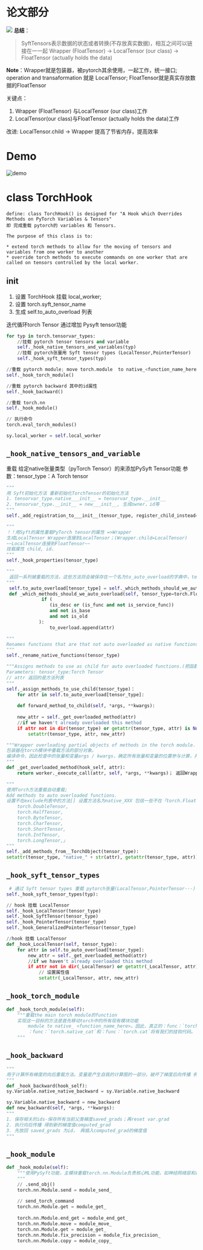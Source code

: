 # 论文部分

![](./hook/pysyft1.png)
**总结**：

> SyftTensors表示数据的状态或者转换(不存放真实数据)，相互之间可以链接在⼀一起
> Wrapper (FloatTensor) -> LocalTensor (our class) -> FloatTensor (actually holds the data)

**Note**：Wrapper就是包装器，被pytorch其余使用，一起工作，统一接口; operation and transaformation 就是 LocalTensor; FloatTensor就是真实存放数据的FloatTensor

关键点： 
1. Wrapper (FloatTensor) 与LocalTensor (our class)工作
2. LocalTensor(our class)与FloatTensor (actually holds the data)工作

改进:
LocalTensor.child -> Wrapper  提高了节省内存，提高效率


# Demo
![demo](media/demo.png)


# class TorchHook

```
define: class TorchHook() is designed for "A Hook which Overrides Methods on PyTorch Variables & Tensors"
即 完成重载 pytorch的 variables 和 Tensors.

The purpose of this class is to:

* extend torch methods to allow for the moving of tensors and variables from one worker to another
* override torch methods to execute commands on one worker that are called on tensors controlled by the local worker.
```

## __init__ 

1. 设置 TorchHook 挂载 local_worker;
2. 设置 torch.syft_tensor_name
3. 生成 self.to_auto_overload 列表

迭代循环torch Tensor 通过增加 Pysyft tensor功能

   
```python
for typ in torch.tensorvar_types:
    //挂载 pytorch tensor tensors and variable   
    self._hook_native_tensors_and_variables(typ)
    //挂载 pytorch张量用 Syft tensor types (LocalTensor,PointerTensor)
    self._hook_syft_tensor_types(typ)

//重载 pytorch module; move torch.module  to native_<function_name_here>
self._hook_torch_module() 

//重载 pytorch backward 其中的id属性
self._hook_backward()

//重载 torch.nn 
self._hook_module() 

// 执行命令
torch.eval_torch_modules()

sy.local_worker = self.local_worker
```

## `_hook_native_tensors_and_variable`

重载 给定native张量类型（pyTorch Tensor）的来添加PySyft Tensor功能
参数：tensor_type：A Torch tensor

```python
"""
用 Syft初始化方法 重新初始化TorchTensor的初始化方法
1. tensorvar_type.native___init__ = tensorvar_type.__init__
2. tensorvar_type.__init__ = new___init__, 生成owner，id等
"""
self._add_registration_to___init__(tensor_type, register_child_instead=True)
```

```python
"""
！！用Syft的属性重载PyTorch tensor的属性 =>Wrapper
生成LocalTensor Wrapper连接到LocalTensor；(Wrapper.child=LocalTensor)
~~LocalTensor连接到FloatTensor~~
挂载属性 child, id， 
"""
self._hook_properties(tensor_type)
```

```python
"""
 返回一系列被重载的方法，这些方法将会被保存在一个名为to_auto_overload的字典中，tensor_type将作为key。（剩下的不被自动重载）
"""
 self.to_auto_overload[tensor_type] = self._which_methods_should_we_auto_overload(tensor_type)
 def _which_methods_should_we_auto_overload(self, tensor_type=torch.FloatTensor)：
             if (
                (is_desc or (is_func and not is_service_func))
                and not is_base
                and not is_old
            ):
                to_overload.append(attr)
```

```python
"""
Renames functions that are that not auto overloaded as native functions
"""
self._rename_native_functions(tensor_type)
```

```python
"""Assigns methods to use as child for auto overloaded functions.(把函数当做子项给自动加载函数)
Parameters: tensor_type:Torch Tensor
// attr 返回的是方法列表
"""
self._assign_methods_to_use_child(tensor_type)：
    for attr in self.to_auto_overload[tensor_type]:
    
    def forward_method_to_child(self, *args, **kwargs):
    
    new_attr = self._get_overloaded_method(attr)
    //if we haven't already overloaded this method
    if attr not in dir(tensor_type) or getattr(tensor_type, attr) is None:
        setattr(tensor_type, attr, new_attr)
```

```python
"""Wrapper overloading partial objects of methods in the torch module.
包装器在torch模块中重载方法的部分对象。
编译命令，因此检查中的张量和变量args / kwargs，确定所有张量和变量的位置参与计算，并处理计算（在worker传递合适的TensorType处理，返回方法列表）
"""
def _get_overloaded_method(hook_self, attr):
    return worker._execute_call(attr, self, *args, **kwargs)； 返回Wrapper（self.method, self.child）
```


```python
"""
使用Torch方法重载自动重载;
Add methods to auto overloaded functions.
设置不在exclude列表中的方法[] 设置方法名为native_XXX 包括一些不在「torch.FloatTensor,
    torch.DoubleTensor,
    torch.HalfTensor,
    torch.ByteTensor,
    torch.CharTensor,
    torch.ShortTensor,
    torch.IntTensor,
    torch.LongTensor,」
"""
self._add_methods_from__TorchObject(tensor_type):
setattr(tensor_type, "native_" + str(attr), getattr(tensor_type, attr))
```

## `_hook_syft_tensor_types`
```python
 # 通过 Syft tensor types 重载 pytorch张量(LocalTensor,PointerTensor···)
self._hook_syft_tensor_types(typ):

// hook 挂载 LocalTensor
self._hook_LocalTensor(tensor_type)
self._hook_SyftTensor(tensor_type)
self._hook_PointerTensor(tensor_type)
self._hook_GeneralizedPointerTensor(tensor_type)
```

```python
//hook 挂载 LocalTensor
def _hook_LocalTensor(self, tensor_type):
    for attr in self.to_auto_overload[tensor_type]:
        new_attr = self._get_overloaded_method(attr)
        //if we haven't already overloaded this method
        if attr not in dir(_LocalTensor) or getattr(_LocalTensor, attr) is None:
            // 设置属性值
            setattr(_LocalTensor, attr, new_attr)

```

## `_hook_torch_module`
```python
def _hook_torch_module(self):
    """重载the main torch module的function
    实现这一目标的方法是首先移动torch中的所有现有模块功能
        module to native_ <function_name_here>。因此，真正的：func：`torch.cat`将成为
        ：func：`torch.native_cat`和：func：`torch.cat`将有我们的挂钩代码。
    """
```

## `_hook_backward`
```python
"""
用于计算所有梯度的向后重载方法。变量是产生自我的计算图的一部分。破坏了梯度后向传播 例如 id
"""
def _hook_backward(hook_self):
sy.Variable.native_native_backward = sy.Variable.native_backward

sy.Variable.native_backward = new_backward
def new_backward(self, *args, **kwargs):
"""
1. 保存相关的ids-保存所有当前父类梯度saved_grads；再reset var.grad
2. 执行向后传播 得到新的梯度值computed_grad
3. 先放回 saved_grads 为id， 再插入computed_grad的梯度值
"""
```

## `_hook_module`
```python
def _hook_module(self):
    """使用PySyft功能，主模块重载torch.nn.Module负责核心ML功能，如神经网络层和损失函数
    """
    // .send_obj()
    torch.nn.Module.send = module_send_
    
    // send_torch_command
    torch.nn.Module.get = module_get_
    
    torch.nn.Module.end_get = module_end_get_
    torch.nn.Module.move = module_move_
    torch.nn.Module.get = module_get_
    torch.nn.Module.fix_precision = module_fix_precision_
    torch.nn.Module.copy = module_copy_
```


